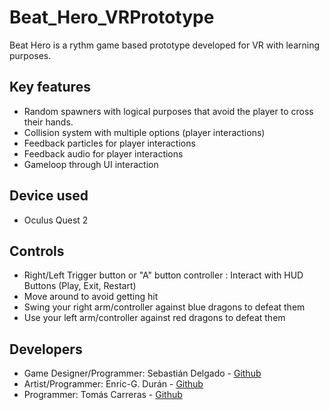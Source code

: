 # Beat_Hero_VRPrototype

Beat Hero is a rythm game based prototype developed for VR with learning purposes.

## Key features

- Random spawners with logical purposes that avoid the player to cross their hands.
- Collision system with multiple options (player interactions)
- Feedback particles for player interactions
- Feedback audio for player interactions
- Gameloop through UI interaction

## Device used

- Oculus Quest 2

## Controls

- Right/Left Trigger button or "A" button controller : Interact with HUD Buttons (Play, Exit, Restart)
- Move around to avoid getting hit
- Swing your right arm/controller against blue dragons to defeat them
- Use your left arm/controller against red dragons to defeat them


## Developers

 - Game Designer/Programmer: Sebastián Delgado - [Github](https://github.com/Vinskky)
 - Artist/Programmer: Enric-G. Durán - [Github](https://github.com/EnricGDV)
 - Programmer: Tomás Carreras - [Github](https://github.com/tomascarreras1000)
